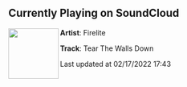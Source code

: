 ## Currently Playing on SoundCloud

[<img align="left" width="100" src="https://i1.sndcdn.com/artworks-vsLhPGJPaSxW-0-t500x500.png">](https://soundcloud.com/firelitemusic/tear-the-walls-down)

**Artist**: Firelite 

**Track**: Tear The Walls Down

Last updated at 02/17/2022 17:43
